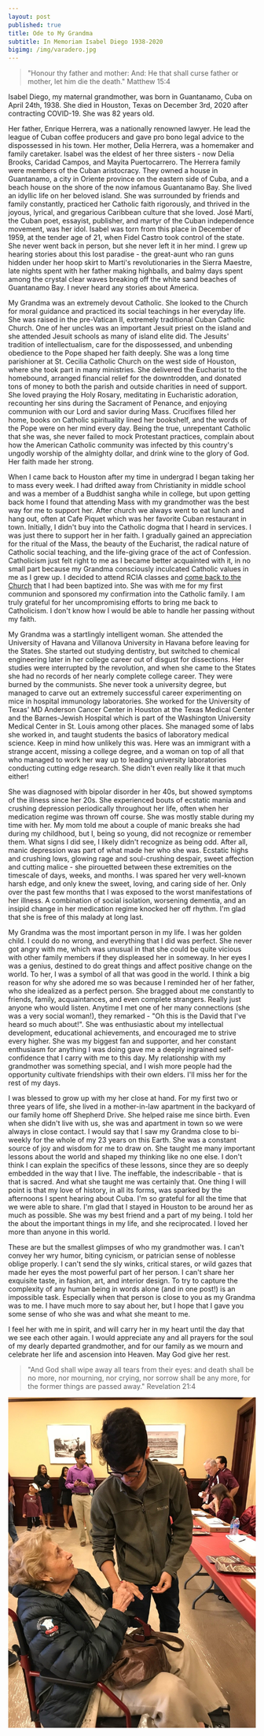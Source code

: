 ```yaml
---
layout: post
published: true
title: Ode to My Grandma
subtitle: In Memoriam Isabel Diego 1938-2020
bigimg: /img/varadero.jpg
---
```

>"Honour thy father and mother: And: He that shall curse father or mother, let him die the death." Matthew 15:4

Isabel Diego, my maternal grandmother, was born in Guantanamo, Cuba on April 24th, 1938. She died in Houston, Texas on December 3rd, 2020 after contracting COVID-19. She was 82 years old.

Her father, Enrique Herrera, was a nationally renowned lawyer. He lead the league of Cuban coffee producers and gave pro bono legal advice to the dispossessed in his town. Her mother, Delia Herrera, was a homemaker and family caretaker. Isabel was the eldest of her three sisters - now Delia Brooks, Caridad Campos, and Mayita Puertocarrero. The Herrera family were members of the Cuban aristocracy. They owned a house in Guantanamo, a city in Oriente province on the eastern side of Cuba, and a beach house on the shore of the now infamous Guantanamo Bay. She lived an idyllic life on her beloved island. She was surrounded by friends and family constantly, practiced her Catholic faith rigorously, and thrived in the joyous, lyrical, and gregarious Caribbean culture that she loved. José Martí, the Cuban poet, essayist, publisher, and martyr of the Cuban independence movement, was her idol. Isabel was torn from this place in December of 1959, at the tender age of 21, when Fidel Castro took control of the state. She never went back in person, but she never left it in her mind. I grew up hearing stories about this lost paradise - the great-aunt who ran guns hidden under her hoop skirt to Marti's revolutionaries in the Sierra Maestre, late nights spent with her father making highballs, and balmy days spent among the crystal clear waves breaking off the white sand beaches of Guantanamo Bay. I never heard any stories about America.

My Grandma was an extremely devout Catholic. She looked to the Church for moral guidance and practiced its social teachings in her everyday life. She was raised in the pre-Vatican II, extremely traditional Cuban Catholic Church. One of her uncles was an important Jesuit priest on the island and she attended Jesuit schools as many of island elite did. The Jesuits' tradition of intellectualism, care for the dispossessed, and unbending obedience to the Pope shaped her faith deeply.  She was a long time parishioner at St. Cecilia Catholic Church on the west side of Houston, where she took part in many ministries. She delivered the Eucharist to the homebound, arranged financial relief for the downtrodden, and donated tons of money to both the parish and outside charities in need of support. She loved praying the Holy Rosary, meditating in Eucharistic adoration, recounting her sins during the Sacrament of Penance, and enjoying communion with our Lord and savior during Mass. Crucifixes filled her home, books on Catholic spirituality lined her bookshelf, and the words of the Pope were on her mind every day. Being the true, unrepentant Catholic that she was, she never failed to mock Protestant practices, complain about how the American Catholic community was infected by this country's ungodly worship of the almighty dollar, and drink wine to the glory of God. Her faith made her strong.

When I came back to Houston after my time in undergrad I began taking her to mass every week. I had drifted away from Christianity in middle school and was a member of a Buddhist sangha while in college, but upon getting back home I found that attending Mass with my grandmother was the best way for me to support her. After church we always went to eat lunch and hang out, often at Cafe Piquet which was her favorite Cuban restaurant in town. Initially, I didn't buy into the Catholic dogma that I heard in services. I was just there to support her in her faith. I gradually gained an appreciation for the ritual of the Mass, the beauty of the Eucharist, the radical nature of Catholic social teaching, and the life-giving grace of the act of Confession. Catholicism just felt right to me as I became better acquainted with it, in no small part because my Grandma consciously inculcated Catholic values in me as I grew up. I decided to attend RCIA classes and [come back to the Church](https://davidavalerio.com/2020-01-02-back-to-church/) that I had been baptized into. She was with me for my first communion and sponsored my confirmation into the Catholic family. I am truly grateful for her uncompromising efforts to bring me back to Catholicism. I don't know how I would be able to handle her passing without my faith.

My Grandma was a startlingly intelligent woman. She attended the University of Havana and Villanova University in Havana before leaving for the States. She started out studying dentistry, but switched to chemical engineering later in her college career out of disgust for dissections. Her studies were interrupted by the revolution, and when she came to the States she had no records of her nearly complete college career. They were burned by the communists. She never took a university degree, but managed to carve out an extremely successful career experimenting on mice in hospital immunology laboratories. She worked for the University of Texas' MD Anderson Cancer Center in Houston at the Texas Medical Center and the Barnes-Jewish Hospital which is part of the Washington University Medical Center in St. Louis among other places. She managed some of labs she worked in, and taught students the basics of laboratory medical science. Keep in mind how unlikely this was. Here was an immigrant with a strange accent, missing a college degree, and a woman on top of all that who managed to work her way up to leading university laboratories conducting cutting edge research. She didn't even really like it that much either!

She was diagnosed with bipolar disorder in her 40s, but showed symptoms of the illness since her 20s. She experienced bouts of ecstatic mania and crushing depression periodically throughout her life, often when her medication regime was thrown off course. She was mostly stable during my time with her. My mom told me about a couple of manic breaks she had during my childhood, but I, being so young, did not recognize or remember them. What signs I did see, I likely didn't recognize as being odd. After all, manic depression was part of what made her who she was. Ecstatic highs and crushing lows, glowing rage and soul-crushing despair, sweet affection and cutting malice - she pirouetted between these extremities on the timescale of days, weeks, and months. I was spared her very well-known harsh edge, and only knew the sweet, loving, and caring side of her. Only over the past few months that I was exposed to the worst manifestations of her illness. A combination of social isolation, worsening dementia, and an insipid change in her medication regime knocked her off rhythm. I'm glad that she is free of this malady at long last.

My Grandma was the most important person in my life. I was her golden child. I could do no wrong, and everything that I did was perfect. She never got angry with me, which was unusual in that she could be quite vicious with other family members if they displeased her in someway. In her eyes I was a genius, destined to do great things and affect positive change on the world. To her, I was a symbol of all that was good in the world. I think a big reason for why she adored me so was because I reminded her of her father, who she idealized as a perfect person. She bragged about me constantly to friends, family, acquaintances, and even complete strangers. Really just anyone who would listen. Anytime I met one of her many connections (she was a very social woman!), they remarked - "Oh this is the David that I've heard so much about!". She was enthusiastic about my intellectual development, educational achievements, and encouraged me to strive every higher. She was my biggest fan and supporter, and her constant enthusiasm for anything I was doing gave me a deeply ingrained self-confidence that I carry with me to this day. My relationship with my grandmother was something special, and I wish more people had the opportunity cultivate friendships with their own elders. I'll miss her for the rest of my days.

I was blessed to grow up with my her close at hand. For my first two or three years of life, she lived in a mother-in-law apartment in the backyard of our family home off Shepherd Drive. She helped raise me since birth. Even when she didn't live with us, she was and apartment in town so we were always in close contact. I would say that I saw my Grandma close to bi-weekly for the whole of my 23 years on this Earth. She was a constant source of joy and wisdom for me to draw on. She taught me many important lessons about the world and shaped my thinking like no one else. I don't think I can explain the specifics of these lessons, since they are so deeply embedded in the way that I live. The ineffable, the indescribable - that is that is sacred. And what she taught me was certainly that. One thing I will point is that my love of history, in all its forms, was sparked by the afternoons I spent hearing about Cuba. I'm so grateful for all the time that we were able to share. I'm glad that I stayed in Houston to be around her as much as possible. She was my best friend and a part of my being. I told her the about the important things in my life, and she reciprocated. I loved her more than anyone in this world.

These are but the smallest glimpses of who my grandmother was. I can't convey her wry humor, biting cynicism, or patrician sense of noblesse oblige properly. I can't send the sly winks, critical stares, or wild gazes that made her eyes the most powerful part of her person. I can't share her exquisite taste, in fashion, art, and interior design. To try to capture the complexity of any human being in words alone (and in one post!) is an impossible task. Especially when that person is close to you as my Grandma was to me. I have much more to say about her, but I hope that I gave you some sense of who she was and what she meant to me. 

I feel her with me in spirit, and will carry her in my heart until the day that we see each other again. I would appreciate any and all prayers for the soul of my dearly departed grandmother, and for our family as we mourn and celebrate her life and ascension into Heaven. May God give her rest.

>"And God shall wipe away all tears from their eyes: and death shall be no more, nor mourning, nor crying, nor sorrow shall be any more, for the former things are passed away." Revelation 21:4

![My Grandma and me when I received my Aggie Ring a few years ago.](/img/grandmame.jpg)

